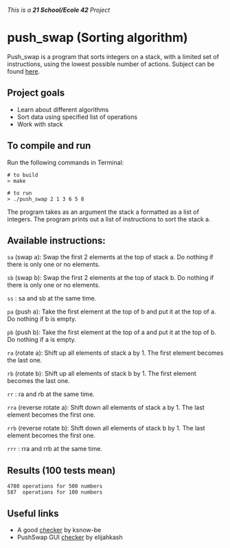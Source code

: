 _This is a **21 School/Ecole 42** Project_

# push_swap (Sorting algorithm)

Push_swap is a program that sorts integers on a stack, with a limited set of instructions, using the lowest possible number of actions. Subject can be found [here](https://cdn.intra.42.fr/pdf/pdf/47284/en.subject.pdf).

## Project goals

* Learn about different algorithms
* Sort data using specified list of operations
* Work with stack

## To compile and run
Run the following commands in Terminal:
```shell
# to build
> make

# to run
> ./push_swap 2 1 3 6 5 8
```

The program takes as an argument the stack a formatted as a list of integers. The program prints out a list of instructions to sort the stack a.

## Available instructions:
`sa` (swap a): Swap the first 2 elements at the top of stack a. Do nothing if there is only one or no elements.

`sb` (swap b): Swap the first 2 elements at the top of stack b. Do nothing if there is only one or no elements.

`ss` : sa and sb at the same time.

`pa` (push a): Take the first element at the top of b and put it at the top of a. Do nothing if b is empty.

`pb` (push b): Take the first element at the top of a and put it at the top of b. Do nothing if a is empty.

`ra` (rotate a): Shift up all elements of stack a by 1. The first element becomes the last one.

`rb` (rotate b): Shift up all elements of stack b by 1. The first element becomes the last one.

`rr` : ra and rb at the same time.

`rra` (reverse rotate a): Shift down all elements of stack a by 1. The last element becomes the first one.

`rrb` (reverse rotate b): Shift down all elements of stack b by 1. The last element becomes the first one.

`rrr` : rra and rrb at the same time.

## Results (100 tests mean)

    4780 operations for 500 numbers
    587  operations for 100 numbers

## Useful links

* A good [checker](https://github.com/ksnow-be/push_swap_checker) by ksnow-be
* PushSwap GUI [checker](https://github.com/elijahkash/push_swap_gui) by elijahkash
